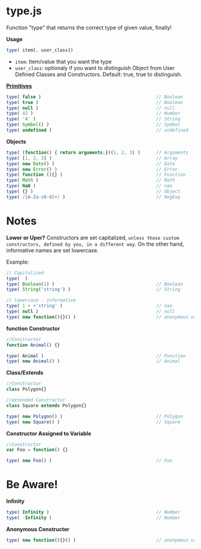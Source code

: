 # type.js
Function "type" that returns the correct type of given value, finally!

**Usage**
```js
type( item[, user_class])
```
* `item`: Item/value that you want the type
* `user_class`: optionaly if you want to distinguish Object from User Defined Classes and Constructors. Default: true, true to distinguish.

**[Primitives](https://developer.mozilla.org/en-US/docs/Glossary/Primitive)**
```js
type( false )                                           // Boolean
type( true )                                            // Boolean
type( null )                                            // null
type( 42 )                                              // Number
type( 'A' )                                             // String
type( Symbol() )                                        // Symbol
type( undefined )                                       // undefined
```

**Objects**
```js
type( (function() { return arguments;})(1, 2, 3) )      // Arguments
type( [1, 2, 3] )                                       // Array
type( new Date() )                                      // Date
type( new Error() )                                     // Error
type( function (){} )                                   // Function
type( Math )                                            // Math
type( NaN )                                             // nan
type( {} )                                              // Object
type( /[A-Za-z0-9]+/ )                                  // RegExp
```

# Notes

**Lower or Uper?**
Constructors are set capitalized, `unless those custom constructors, defined by you, in a different way`. On the other hand, informative names are set lowercase.

Example:
```js
// Capitalized
type(  )
type( Boolean(1) )                                      // Boolean
type( String('string') )                                // String

// lowercase - informative
type( 1 + +'string' )                                   // nan
type( null )                                            // null
type( new function(){}() )                              // anonymous user class
```

**function Constructor**
```js
//Constructor
function Animal() {}

type( Animal )                                          // Function
type( new Animal() )                                    // Animal
```
**Class/Extends**
```js
//Constructor
class Polygon{}

//extended Constructor
class Square extends Polygon{}

type( new Polygon() )                                   // Polygon
type( new Square() )                                    // Square
```
**Constructor Assigned to Variable**
```js
//Constructor
var Foo = function() {}

type( new Foo() )                                       // Foo
```

# Be Aware!

**Infinity**
```js
type( Infinity )                                        // Number
type( -Infinity )                                       // Number 
```

**Anonymous Constructor**
```js
type( new function(){}() )                              // anonymous user class
```
